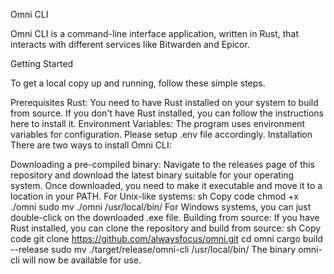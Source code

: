 Omni CLI

Omni CLI is a command-line interface application, written in Rust, that interacts with different services like Bitwarden and Epicor.

Getting Started

To get a local copy up and running, follow these simple steps.

Prerequisites
Rust: You need to have Rust installed on your system to build from source. If you don't have Rust installed, you can follow the instructions here to install it.
Environment Variables: The program uses environment variables for configuration. Please setup .env file accordingly.
Installation
There are two ways to install Omni CLI:

Downloading a pre-compiled binary:
Navigate to the releases page of this repository and download the latest binary suitable for your operating system. Once downloaded, you need to make it executable and move it to a location in your PATH.
For Unix-like systems:
sh
Copy code
chmod +x ./omni
sudo mv ./omni /usr/local/bin/
For Windows systems, you can just double-click on the downloaded .exe file.
Building from source:
If you have Rust installed, you can clone the repository and build from source:
sh
Copy code
git clone https://github.com/alwaysfocus/omni.git
cd omni
cargo build --release
sudo mv ./target/release/omni-cli /usr/local/bin/
The binary omni-cli will now be available for use.
